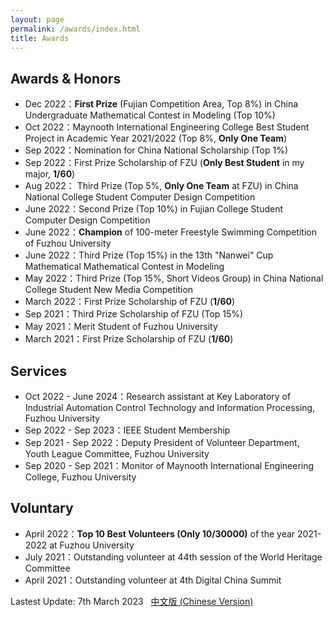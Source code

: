```yaml
---
layout: page
permalink: /awards/index.html
title: Awards
---
```


## Awards & Honors

- Dec 2022：**First Prize** (Fujian Competition Area, Top 8%) in China Undergraduate Mathematical Contest in Modeling (Top 10%)
- Oct 2022：Maynooth International Engineering College Best Student Project in Academic Year 2021/2022 (Top 8%, **Only One Team**)
- Sep 2022：Nomination for China National Scholarship (Top 1%)
- Sep 2022：First Prize Scholarship of FZU (**Only Best Student** in my major, **1/60**)
- Aug 2022： Third Prize (Top 5%, **Only One Team** at FZU) in China National College Student Computer Design Competition
- June 2022：Second Prize (Top 10%) in Fujian College Student Computer Design Competition
- June 2022：**Champion** of 100-meter Freestyle Swimming Competition of Fuzhou University
- June 2022：Third Prize (Top 15%) in the 13th "Nanwei" Cup Mathematical Mathematical Contest in Modeling
- May 2022：Third Prize (Top 15%, Short Videos Group) in China National College Student New Media Competition
- March 2022：First Prize Scholarship of FZU (**1/60**)
- Sep 2021：Third Prize Scholarship of FZU (Top 15%)
- May 2021：Merit Student of Fuzhou University
- March 2021：First Prize Scholarship of FZU (**1/60**)



## Services

- Oct 2022 - June 2024：Research assistant at Key Laboratory of Industrial Automation Control Technology and Information Processing, Fuzhou University
- Sep 2022 - Sep 2023：IEEE Student Membership
- Sep 2021 - Sep 2022：Deputy President of Volunteer Department, Youth League Committee, Fuzhou University
- Sep 2020 - Sep 2021：Monitor of Maynooth International Engineering College, Fuzhou University



## Voluntary

- April 2022：**Top 10 Best Volunteers (Only 10/30000)** of the year 2021-2022 at Fuzhou University
- July 2021：Outstanding volunteer at 44th session of the World Heritage Committee
- April 2021：Outstanding volunteer at 4th Digital China Summit



Lastest Update: 7th March 2023 &nbsp; [中文版 (Chinese Version)](https://caihanlin.com/awards-zh/)
